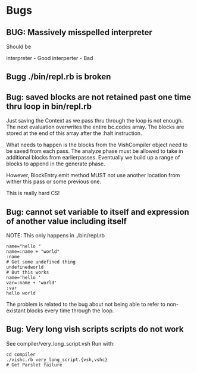 # Bugs

## BUG: Massively misspelled interpreter

Should be 

interpreter - Good
interperter - Bad

## Bugg ./bin/repl.rb is broken


## Bug: saved blocks are not retained past one time thru loop in bin/repl.rb

Just saving the Context as we pass thru through the loop is not enough.
The next evaluation overwrites the entire bc.codes array.
The blocks are stored at the end of this array after the :halt instruction.

What needs to happen is 
the blocks from the VishCompiler object need to be saved from each pass.
The analyze phase must be allowed to take in additional blocks from earlierpasses.
Eventually we build up a range of blocks to append in the generate phase.

However, BlockEntry.emit method MUST not use another
location from wither this pass or some previous one.

This is really hard CS!

## Bug: cannot set variable to itself and expression of another value including itself

NOTE: This only happens in ./bin/repl.rb
```
name="hello "
name=:name + "world"
:name
# Get some undefined thing
undefinedworld
# But this works
name='hello '
var=:name + 'world'
:var
hello world
```

The problem is related to the bug about not being able to refer to non-existant blocks every time through the loop.



## Bug: Very long vish scripts scripts do not work

See compiler/very_long_script.vsh
Run with:

```
cd compiler
./vishc.rb very_long_script.{vsh,vshc}
# Get Parslet failure
```
